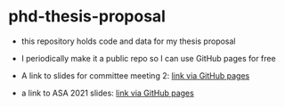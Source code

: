 # phd-thesis-proposal

<!-- badges: start -->
<!-- badges: end -->

- this repository holds code and data for my thesis proposal

- I periodically make it a public repo so I can use GitHub pages for free

- A link to slides for committee meeting 2: [link via GitHub pages](presentations/committee-meeting-2_2021-07-14.html)

- a link to ASA 2021 slides: [link via GitHub pages](presentations/C5-2021.html)



